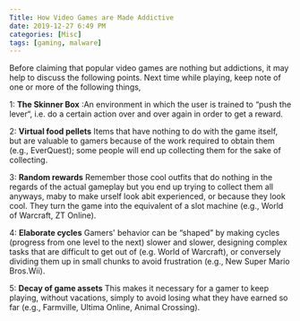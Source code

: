 ```yaml
---
Title: How Video Games are Made Addictive
date: 2019-12-27 6:49 PM
categories: [Misc]
tags: [gaming, malware]
---
```


Before claiming that popular video games are nothing but addictions, it may help to discuss the following points. Next time while playing, keep note of one or more of the following things,

1: **The Skinner Box** :An environment in which the user is trained to “push the lever“, i.e. do a certain action over and over again in order to get a reward.

2: **Virtual food pellets** Items that have nothing to do with the game itself, but are valuable to gamers because of the work required to obtain them (e.g., EverQuest); some people will end up collecting them for the sake of collecting.

3: **Random rewards** Remember those cool outfits that do nothing in the regards of the actual gameplay but you end up trying to collect them all anyways, maby to make urself look abit experienced, or because they look cool. They turn the game into the equivalent of a slot machine (e.g., World of Warcraft, ZT Online).

4: **Elaborate cycles** Gamers' behavior can be “shaped” by making cycles (progress from one level to the next) slower and slower, designing complex tasks that are difficult to get out of (e.g. World of Warcraft), or conversely dividing them up in small chunks to avoid frustration (e.g., New Super Mario Bros.Wii).

5: **Decay of game assets** This makes it necessary for a gamer to keep playing, without vacations, simply to avoid losing what they have earned so far (e.g., Farmville, Ultima Online, Animal Crossing).